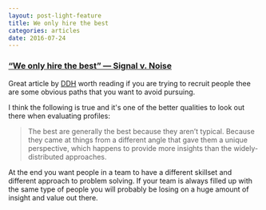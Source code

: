 ```yaml
---
layout: post-light-feature
title: We only hire the best
categories: articles
date: 2016-07-24
---
```


### [“We only hire the best” — Signal v. Noise](https://m.signalvnoise.com/we-only-hire-the-best-c711c330fc2e#.mn0n5ya7n)

Great article by [DDH](https://twitter.com/dhh) worth reading if you are trying to recruit people thee are some obvious paths that you want to avoid pursuing.

I think the following is true and it's one of the better qualities to look out there when evaluating profiles:

> The best are generally the best because they aren’t typical. Because they came at things from a different angle that gave them a unique perspective, which happens to provide more insights than the widely-distributed approaches.

At the end you want people in a team to have a different skillset and different approach to problem solving. If your team is always filled up with the same type of people you will probably be losing on a huge amount of insight and value out there.